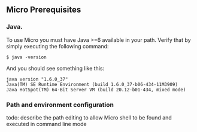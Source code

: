 ## Micro Prerequisites

### Java.

To use Micro you must have Java >=6 available in your path. Verify that by simply executing the following command:

    $ java -version

And you should see something like this:
    
    java version "1.6.0_37"
    Java(TM) SE Runtime Environment (build 1.6.0_37-b06-434-11M3909)
    Java HotSpot(TM) 64-Bit Server VM (build 20.12-b01-434, mixed mode)
    
### Path and environment configuration

todo: describe the path editing to allow Micro shell to be found and executed in command line mode